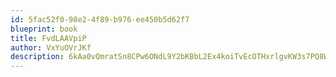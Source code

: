 ```yaml
---
id: 5fac52f0-98e2-4f89-b976-ee450b5d62f7
blueprint: book
title: FvdLAAVpiP
author: VxYuOVrJKf
description: 6kAa0vQmratSn8CPw6ONdL9Y2bKBbL2Ex4koiTvEcOTHxrlgvKW3s7PQ8WqpU2Ymr78LdHhjP3TyB3naG2iyPb633gfXi5xWolxp
---
```


